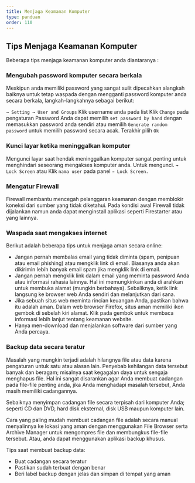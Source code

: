 ```yaml
---
title: Menjaga Keamanan Komputer
type: panduan
order: 110
---
```


## Tips Menjaga Keamanan Komputer

Beberapa tips menjaga keamanan komputer anda diantaranya :

### Mengubah password komputer secara berkala

Meskipun anda memiliki password yang sangat sulit dipecahkan alangkah baiknya untuk tetap waspada dengan mengganti password komputer anda secara berkala, langkah-langkahnya sebagai berikut:

 `→ Setting → User and Groups`
Klik username anda pada list
Klik `Change` pada pengaturan Password
Anda dapat memilih `set password by hand` dengan memasukkan password anda sendiri atau memilih `Generate random password` untuk memilih password secara acak.
Terakhir pilih `Ok`

### Kunci layar ketika meninggalkan komputer

Mengunci layar saat hendak meninggalkan komputer sangat penting untuk menghindari seseorang mengakses komputer anda. Untuk mengunci.
 `→ Lock Screen` atau Klik `nama user` pada panel `→ Lock Screen.`

### Mengatur Firewall

Firewall membantu mencegah pelanggaran keamanan dengan memblokir koneksi dari sumber yang tidak diketahui. Pada kondisi awal Firewall tidak dijalankan namun anda dapat menginstall aplikasi seperti Firestarter atau yang lainnya.

### Waspada saat mengakses internet

Berikut adalah beberapa tips untuk menjaga aman secara online:

-    Jangan pernah membalas email yang tidak diminta (spam, penipuan atau email phishing) atau mengklik link di email. Biasanya anda akan dikirimin lebih banyak email spam jika mengklik link di email.
-    Jangan pernah mengklik link dalam email yang meminta password Anda atau informasi rahasia lainnya. Hal ini memungkinkan anda di arahkan untuk membuka alamat (mungkin berbahaya). Sebaliknya, ketik link langsung ke browser web Anda sendiri dan melanjutkan dari sana.
-    Jika sebuah situs web meminta rincian keuangan Anda, pastikan bahwa itu adalah aman. Dalam web browser Firefox, situs aman memiliki ikon gembok di sebelah kiri alamat. Klik pada gembok untuk membaca informasi lebih lanjut tentang keamanan website.
-    Hanya men-download dan menjalankan software dari sumber yang Anda percaya.


### Backup data secara teratur

Masalah yang mungkin terjadi adalah hilangnya file atau data karena pengaturan untuk satu atau alasan lain. Penyebab kehilangan data tersebut banyak dan beragam; misalnya saat kegagalan daya untuk sengaja menghapus file. Hal ini sangat disarankan agar Anda membuat cadangan pada file-file penting anda, jika Anda menghadapi masalah tersebut, Anda masih memiliki cadangannya.

Sebaiknya menyimpan cadangan file secara terpisah dari komputer Anda; seperti CD dan DVD, hard disk eksternal, disk USB maupun komputer lain.

Cara yang paling mudah membuat cadangan file adalah secara manual menyalinnya ke lokasi yang aman dengan menggunakan File Browser serta Archive Manager untuk mengompres file dan membungkus file-file tersebut. Atau, anda dapat menggunakan aplikasi backup khusus.

Tips saat membuat backup data:

-    Buat cadangan secara teratur
-    Pastikan sudah terbuat dengan benar
-    Beri label backup dengan jelas dan simpan di tempat yang aman

